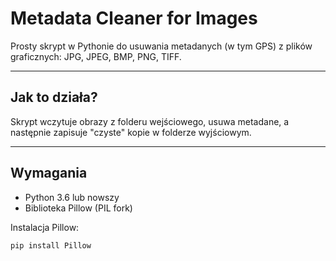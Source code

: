 # Metadata Cleaner for Images

Prosty skrypt w Pythonie do usuwania metadanych (w tym GPS) z plików graficznych: JPG, JPEG, BMP, PNG, TIFF.

---

## Jak to działa?

Skrypt wczytuje obrazy z folderu wejściowego, usuwa metadane, a następnie zapisuje "czyste" kopie w folderze wyjściowym.

---

## Wymagania

- Python 3.6 lub nowszy
- Biblioteka Pillow (PIL fork)

Instalacja Pillow:
```bash
pip install Pillow


